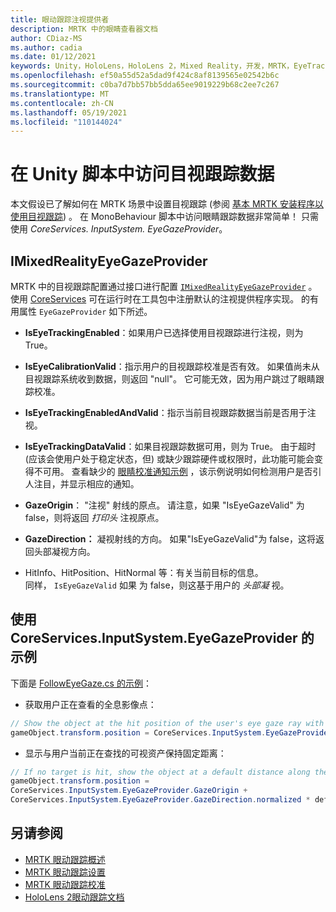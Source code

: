 ```yaml
---
title: 眼动跟踪注视提供者
description: MRTK 中的眼睛查看器文档
author: CDiaz-MS
ms.author: cadia
ms.date: 01/12/2021
keywords: Unity，HoloLens，HoloLens 2，Mixed Reality，开发，MRTK，EyeTracking，EyeGaze，
ms.openlocfilehash: ef50a55d52a5dad9f424c8af8139565e02542b6c
ms.sourcegitcommit: c0ba7d7bb57bb5dda65ee9019229b68c2ee7c267
ms.translationtype: MT
ms.contentlocale: zh-CN
ms.lasthandoff: 05/19/2021
ms.locfileid: "110144024"
---
```

# <a name="accessing-eye-tracking-data-in-your-unity-script"></a>在 Unity 脚本中访问目视跟踪数据

本文假设已了解如何在 MRTK 场景中设置目视跟踪 (参阅 [基本 MRTK 安装程序以使用目视跟踪](eye-tracking-basic-setup.md)) 。
在 MonoBehaviour 脚本中访问眼睛跟踪数据非常简单！ 只需使用 *CoreServices. InputSystem. EyeGazeProvider*。

## <a name="imixedrealityeyegazeprovider"></a>IMixedRealityEyeGazeProvider

MRTK 中的目视跟踪配置通过接口进行配置 [`IMixedRealityEyeGazeProvider`](xref:Microsoft.MixedReality.Toolkit.Input.IMixedRealityEyeGazeProvider) 。 使用 [CoreServices](eye-tracking-eye-gaze-provider.md) 可在运行时在工具包中注册默认的注视提供程序实现。
的有用属性 `EyeGazeProvider` 如下所述。

- **IsEyeTrackingEnabled**：如果用户已选择使用目视跟踪进行注视，则为 True。

- **IsEyeCalibrationValid**：指示用户的目视跟踪校准是否有效。
如果值尚未从目视跟踪系统收到数据，则返回 "null"。
它可能无效，因为用户跳过了眼睛跟踪校准。

- **IsEyeTrackingEnabledAndValid**：指示当前目视跟踪数据当前是否用于注视。

- **IsEyeTrackingDataValid**：如果目视跟踪数据可用，则为 True。
由于超时 (应该会使用户处于稳定状态，但) 或缺少跟踪硬件或权限时，此功能可能会变得不可用。
查看缺少的 [眼睛校准通知示例](eye-tracking-is-user-calibrated.md) ，该示例说明如何检测用户是否引人注目，并显示相应的通知。

- **GazeOrigin**： "注视" 射线的原点。
请注意，如果 "IsEyeGazeValid" 为 false，则将返回 *打印头* 注视原点。

- **GazeDirection：** 凝视射线的方向。
如果"IsEyeGazeValid"为 false，这将返回头部凝视方向。 

- HitInfo、HitPosition、HitNormal 等：有关当前目标的信息。  
同样， `IsEyeGazeValid` 如果 为 false，则这基于用户的 *头部凝* 视。

## <a name="examples-for-using-coreservicesinputsystemeyegazeprovider"></a>使用 CoreServices.InputSystem.EyeGazeProvider 的示例

下面是 [FollowEyeGaze.cs 的示例](xref:Microsoft.MixedReality.Toolkit.Examples.Demos.EyeTracking.FollowEyeGaze)：

- 获取用户正在查看的全息影像点：

```c#
// Show the object at the hit position of the user's eye gaze ray with the target.
gameObject.transform.position = CoreServices.InputSystem.EyeGazeProvider.HitPosition;
```

- 显示与用户当前正在查找的可视资产保持固定距离：

```c#
// If no target is hit, show the object at a default distance along the gaze ray.
gameObject.transform.position =
CoreServices.InputSystem.EyeGazeProvider.GazeOrigin +
CoreServices.InputSystem.EyeGazeProvider.GazeDirection.normalized * defaultDistanceInMeters;
```

## <a name="see-also"></a>另请参阅

- [MRTK 眼动跟踪概述](eye-tracking-main.md)
- [MRTK 眼动跟踪设置](eye-tracking-basic-setup.md)
- [MRTK 眼动跟踪校准](eye-tracking-is-user-calibrated.md)
- [HoloLens 2眼动跟踪文档](/windows/mixed-reality/eye-tracking)